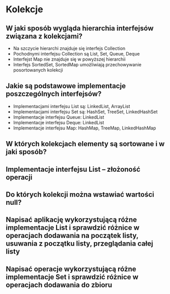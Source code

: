 # Kolekcje 

## W jaki sposób wygląda hierarchia interfejsów związana z kolekcjami?

* Na szczycie hierarchi znajduje się interfejs Collection
* Pochodnymi interfejsu Collection są List, Set, Queue, Deque
* Interfejst Map nie znajduje się w powyższej hierarchii
* Interfejs SortedSet, SortedMap umożliwiają przechowywanie 
posortowanych kolekcji

## Jakie są podstawowe implementacje poszczególnych interfejsów?

* Implementacjami interfejsu List są: LinkedList, ArrayList
* Implementacjami interfejsu Set są: HashSet, TreeSet, LinkedHashSet
* Implementacje interfejsu Queue: LinkedList
* Implementacje interfejsu Deque: LinkedList
* Implementacje interfejsu Map: HashMap, TreeMap, LinkedHashMap

## W których kolekcjach elementy są sortowane i w jaki sposób?

## Implementacje interfejsu List – złożoność operacji

## Do których kolekcji można wstawiać wartości null?

## Napisać aplikację wykorzystującą różne implementacje List i sprawdzić różnice w operacjach dodawania na początek listy, usuwania z początku listy, przeglądania całej listy

## Napisać operacje wykorzystującą różne implementacje Set i sprawdzić różnice w operacjach dodawania do zbioru
